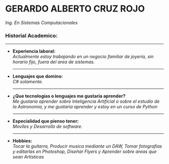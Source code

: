 # **GERARDO ALBERTO CRUZ ROJO**  
*Ing. En Sistemas Computacionales*  
  
    
### **Historial Academico:** 
___________________________________  
- **Experiencia laboral:**  
  *Actualmente estoy trabajando en un negocio familiar de joyeria, sin horario fijo, fuera del area de sistemas.*  
  ___________________________________
- **Lenguajes que domino:**  
  *C# solamente.*  
  ___________________________________
- **¿Que tecnologias o lenguajes me gustaria aprender?**  
  *Me gustaria aprender sobre Inteligencia Artificial o sobre el estudio de la Astronomia, y me gustaria aprender y estoy en un curso de Python*  
  ____________________________________ 
- **Especialidad que pienso tener:**  
  *Moviles y Desarrollo de software.*  
  ____________________________________
- **Hobbies:**  
  *Tocar la guitarra, Producir musica mediante un DAW, Tomar fotografias y editarlas en Photoshop, Diseñar Flyers y Aprender sobre areas que sean Artisticas*  
  
  

